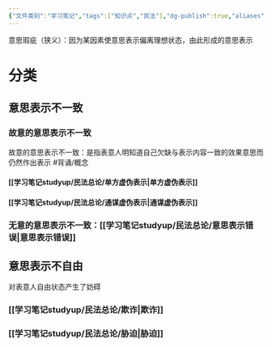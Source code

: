 ```yaml
---
{"文件类别":"学习笔记","tags":["知识点","民法"],"dg-publish":true,"aliases":["不健全的意思表示","有瑕疵的意思表示","意思表示瑕疵","意思表示有瑕疵"],"permalink":"/学习笔记studyup/民法总论/意思瑕疵/","dgPassFrontmatter":true,"created":"2024-09-13T09:06:26.045+08:00","updated":"2024-11-23T16:56:23.017+08:00"}
---
```


意思瑕疵（狭义）：因为某因素使意思表示偏离理想状态，由此形成的意思表示
# 分类
## 意思表示不一致
### 故意的意思表示不一致 
故意的意思表示不一致：是指表意人明知道自己欠缺与表示内容一致的效果意思而仍然作出表示 #背诵/概念 
#### [[学习笔记studyup/民法总论/单方虚伪表示\|单方虚伪表示]]
#### [[学习笔记studyup/民法总论/通谋虚伪表示\|通谋虚伪表示]]
### 无意的意思表示不一致：[[学习笔记studyup/民法总论/意思表示错误\|意思表示错误]]
## 意思表示不自由
对表意人自由状态产生了妨碍
### [[学习笔记studyup/民法总论/欺诈\|欺诈]]
### [[学习笔记studyup/民法总论/胁迫\|胁迫]]
